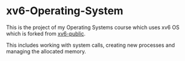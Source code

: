 # xv6-Operating-System

This is the project of my Operating Systems course which uses xv6 OS which is forked from [xv6-public](https://github.com/mit-pdos/xv6-public).

This includes working with system calls, creating new processes and managing the allocated memory.
